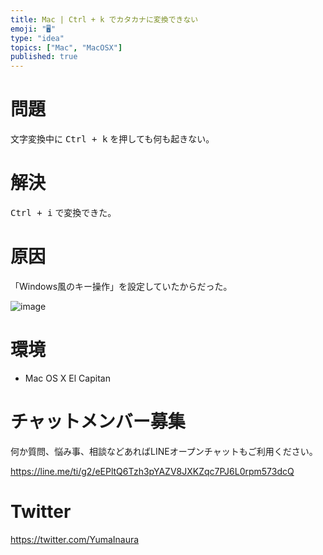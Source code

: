 ```yaml
---
title: Mac | Ctrl + k でカタカナに変換できない
emoji: "🖥"
type: "idea"
topics: ["Mac", "MacOSX"]
published: true
---
```


# 問題

文字変換中に <kbd>Ctrl + k</kbd> を押しても何も起きない。

# 解決

<kbd>Ctrl + i</kbd> で変換できた。

# 原因

「Windows風のキー操作」を設定していたからだった。

![image](https://qiita-image-store.s3.amazonaws.com/0/89618/de0fef1d-dbce-a7a1-3a14-e5f68e2d3cf5.png)



# 環境

- Mac OS X El Capitan








<!-- Update From Qiita API -->

# チャットメンバー募集


何か質問、悩み事、相談などあればLINEオープンチャットもご利用ください。

https://line.me/ti/g2/eEPltQ6Tzh3pYAZV8JXKZqc7PJ6L0rpm573dcQ





# Twitter


https://twitter.com/YumaInaura


<!-- Update From Qiita API -->


